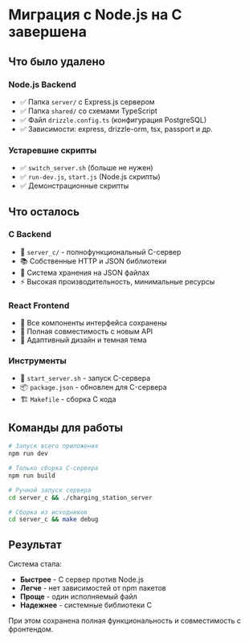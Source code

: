 # Миграция с Node.js на C завершена

## Что было удалено

### Node.js Backend
- ✅ Папка `server/` с Express.js сервером
- ✅ Папка `shared/` со схемами TypeScript  
- ✅ Файл `drizzle.config.ts` (конфигурация PostgreSQL)
- ✅ Зависимости: express, drizzle-orm, tsx, passport и др.

### Устаревшие скрипты
- ✅ `switch_server.sh` (больше не нужен)
- ✅ `run-dev.js`, `start.js` (Node.js скрипты)
- ✅ Демонстрационные скрипты

## Что осталось

### C Backend
- 🚀 `server_c/` - полнофункциональный C-сервер
- 📚 Собственные HTTP и JSON библиотеки
- 💾 Система хранения на JSON файлах
- ⚡ Высокая производительность, минимальные ресурсы

### React Frontend  
- 🎨 Все компоненты интерфейса сохранены
- 🔗 Полная совместимость с новым API
- 📱 Адаптивный дизайн и темная тема

### Инструменты
- 🔧 `start_server.sh` - запуск C-сервера
- 📦 `package.json` - обновлен для C-сервера
- 🏗️ `Makefile` - сборка C кода

## Команды для работы

```bash
# Запуск всего приложения
npm run dev

# Только сборка C-сервера
npm run build

# Ручной запуск сервера
cd server_c && ./charging_station_server

# Сборка из исходников
cd server_c && make debug
```

## Результат

Система стала:
- **Быстрее** - C сервер против Node.js
- **Легче** - нет зависимостей от npm пакетов
- **Проще** - один исполняемый файл
- **Надежнее** - системные библиотеки C

При этом сохранена полная функциональность и совместимость с фронтендом.